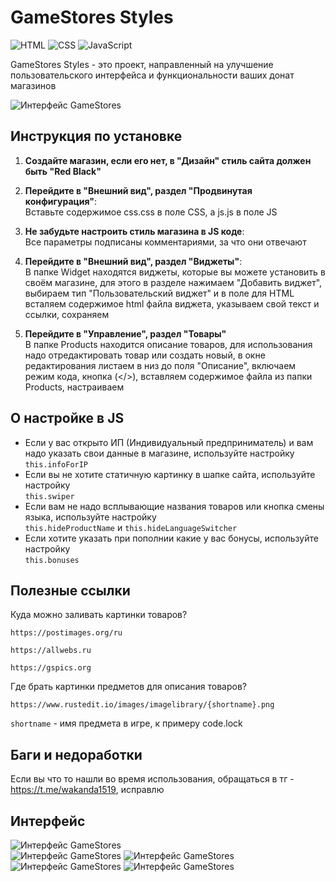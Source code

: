 # GameStores Styles

![HTML](https://img.shields.io/badge/HTML-5-orange) ![CSS](https://img.shields.io/badge/CSS-3-blue) ![JavaScript](https://img.shields.io/badge/JavaScript-ES6-yellow)

GameStores Styles - это проект, направленный на улучшение пользовательского интерфейса и функциональности ваших донат магазинов

![Интерфейс GameStores](https://i.postimg.cc/GpCRbDFt/1111111.png)   

## Инструкция по установке

1. **Создайте магазин, если его нет, в "Дизайн" стиль сайта должен быть "Red Black"**
2. **Перейдите в "Внешний вид", раздел "Продвинутая конфигурация"**:   
   Вставьте содержимое css.css в поле CSS, а js.js в поле JS
3. **Не забудьте настроить стиль магазина в JS коде**:   
   Все параметры подписаны комментариями, за что они отвечают
5. **Перейдите в "Внешний вид", раздел "Виджеты"**:   
   В папке Widget находятся виджеты, которые вы можете установить в своём магазине, для этого в разделе нажимаем "Добавить виджет", выбираем тип "Пользовательский виджет" и в поле для HTML всталяем содержимое html файла виджета, указываем свой текст и ссылки, сохраняем

6. **Перейдите в "Управление", раздел "Товары"**   
   В папке Products находится описание товаров, для использования надо отредактировать товар или создать новый, в окне редактирования листаем в низ до поля "Описание", включаем режим кода, кнопка (</>), вставляем содержимое файла из папки Products, настраиваем

## О настройке в JS
- Если у вас открыто ИП (Индивидуальный предприниматель) и вам надо указать свои данные в магазине, используйте настройку   
`this.infoForIP`
- Если вы не хотите статичную картинку в шапке сайта, используйте настройку   
`this.swiper`
- Если вам не надо всплывающие названия товаров или кнопка смены языка, используйте настройку   
`this.hideProductName` и `this.hideLanguageSwitcher`
- Если хотите указать при пополнии какие у вас бонусы, используйте настройку   
`this.bonuses`

## Полезные ссылки
Куда можно заливать картинки товаров?
```url
https://postimages.org/ru
```
```url
https://allwebs.ru
```
```url
https://gspics.org
```
Где брать картинки предметов для описания товаров?
```url
https://www.rustedit.io/images/imagelibrary/{shortname}.png
```
`shortname` - имя предмета в игре, к примеру code.lock

## Баги и недоработки
Если вы что то нашли во время использования, обращаться в тг - https://t.me/wakanda1519, исправлю

## Интерфейс

![Интерфейс GameStores](https://i.postimg.cc/9MzJKWxb/5.png)   
![Интерфейс GameStores](https://i.postimg.cc/GtKNnMFJ/6.png) 
![Интерфейс GameStores](https://i.postimg.cc/bw8L80Cs/7.png)
![Интерфейс GameStores](https://i.postimg.cc/VL0B80s3/1.png)
![Интерфейс GameStores](https://i.postimg.cc/Vvxt64s2/4.png)
